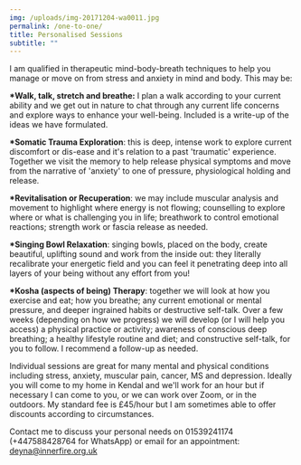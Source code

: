 ```yaml
---
img: /uploads/img-20171204-wa0011.jpg
permalink: /one-to-one/
title: Personalised Sessions
subtitle: ""
---
```

I am qualified in therapeutic mind-body-breath techniques to help you manage or move on from stress and anxiety in mind and body. This may be:

**\*Walk, talk, stretch and breathe:** I plan a walk according to your current ability and we get out in nature to chat through any current life concerns and explore ways to enhance your well-being. Included is a write-up of the ideas we have formulated.

**\*Somatic Trauma Exploration**: this is deep, intense work to explore current discomfort or dis-ease and it's relation to a past 'traumatic' experience. Together we visit the memory to help release physical symptoms and move from the narrative of 'anxiety' to one of pressure, physiological holding and release.

**\*Revitalisation or Recuperation**: we may include muscular analysis and movement to highlight where energy is not flowing; counselling to explore where or what is challenging you in life; breathwork to control emotional reactions; strength work or fascia release as needed.

**\*Singing Bowl Relaxation**: singing bowls, placed on the body, create beautiful, uplifting sound and work from the inside out: they literally recalibrate your energetic field and you can feel it penetrating deep into all layers of your being without any effort from you! 

**\*Kosha (aspects of being) Therapy**: together we will look at how you exercise and eat; how you breathe; any current emotional or mental pressure, and deeper ingrained habits or destructive self-talk. Over a few weeks (depending on how we progress) we will develop (or I will help you access) a physical practice or activity; awareness of conscious deep breathing; a healthy lifestyle routine and diet; and constructive self-talk, for you to follow. I recommend a follow-up as needed.

Individual sessions are great for many mental and physical conditions including stress, anxiety, muscular pain, cancer, MS and depression. Ideally you will come to my home in Kendal and we'll work for an hour but if necessary I can come to you, or we can work over Zoom, or in the outdoors. My standard fee is £45/hour but I am sometimes able to offer discounts according to circumstances.

Contact me to discuss your personal needs on 01539241174 (+447588428764 for WhatsApp) or email for an appointment: deyna@innerfire.org.uk